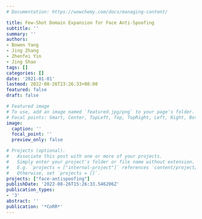 ```yaml
---
# Documentation: https://wowchemy.com/docs/managing-content/

title: Few-Shot Domain Expansion for Face Anti-Spoofing
subtitle: ''
summary: ''
authors:
- Bowen Yang
- Jing Zhang
- Zhenfei Yin
- Jing Shao
tags: []
categories: []
date: '2021-01-01'
lastmod: 2022-08-26T23:26:33+08:00
featured: false
draft: false

# Featured image
# To use, add an image named `featured.jpg/png` to your page's folder.
# Focal points: Smart, Center, TopLeft, Top, TopRight, Left, Right, BottomLeft, Bottom, BottomRight.
image:
  caption: ''
  focal_point: ''
  preview_only: false

# Projects (optional).
#   Associate this post with one or more of your projects.
#   Simply enter your project's folder or file name without extension.
#   E.g. `projects = ["internal-project"]` references `content/project/deep-learning/index.md`.
#   Otherwise, set `projects = []`.
projects: ["face-antispoofing"]
publishDate: '2022-08-26T15:26:33.546206Z'
publication_types:
- '3'
abstract: ''
publication: '*CoRR*'
---
```

